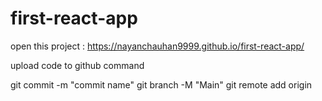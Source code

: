# first-react-app
open this project : https://nayanchauhan9999.github.io/first-react-app/

upload code to github command

git commit -m "commit name"
git branch -M "Main"
git remote add origin 
